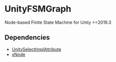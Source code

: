 # UnityFSMGraph
Node-based Finite State Machine for Untiy >=2019.3

## Dependencies
- [UnitySelectImplAttribute](https://github.com/lexscite/UnitySelectImplAttribute)
- [xNode](https://github.com/Siccity/xNode)
